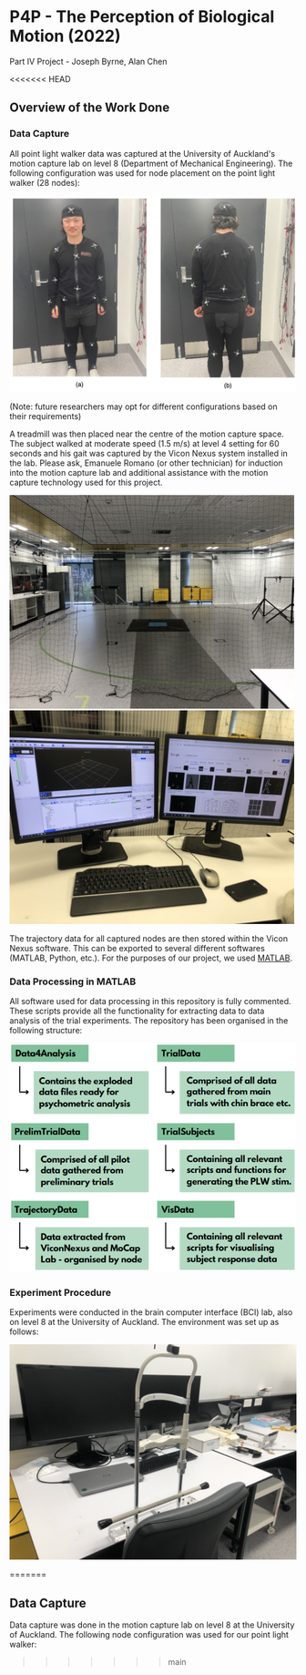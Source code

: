 # P4P - The Perception of Biological Motion (2022)
Part IV Project - Joseph Byrne, Alan Chen

<<<<<<< HEAD
## Overview of the Work Done 

### Data Capture

All point light walker data was captured at the University of Auckland's motion capture lab on level 8 (Department of Mechanical Engineering). The following configuration was used for node placement on the point light walker (28 nodes):

![alt text](/Images/suit.png)

(Note: future researchers may opt for different configurations based on their requirements)

A treadmill was then placed near the centre of the motion capture space. The subject walked at moderate speed (1.5 m/s) at level 4 setting for 60 seconds and his gait was captured by the Vicon Nexus system installed in the lab. Please ask, Emanuele Romano (or other technician) for induction into the motion capture lab and additional assistance with the motion capture technology used for this project.

<p float="left">
  <img src="/Images/mocaplab.jpg" width="500" />
  <img src="/Images/vicondisplays.jpg" width="500" /> 
</p>

The trajectory data for all captured nodes are then stored within the Vicon Nexus software. This can be exported to several different softwares (MATLAB, Python, etc.). For the purposes of our project, we used [MATLAB](https://au.mathworks.com/products/connections/product_detail/vicon-nexus.html).

### Data Processing in MATLAB 

All software used for data processing in this repository is fully commented. These scripts provide all the functionality for extracting data to data analysis of the trial experiments. The repository has been organised in the following structure:

![alt text](/Images/structure.png)

### Experiment Procedure 

Experiments were conducted in the brain computer interface (BCI) lab, also on level 8 at the University of Auckland. The environment was set up as follows:

![alt text](/Images/bcidisplays.jpg)


=======
## Data Capture

Data capture was done in the motion capture lab on level 8 at the University of Auckland. The following node configuration was used for our point light walker: 
>>>>>>> main



